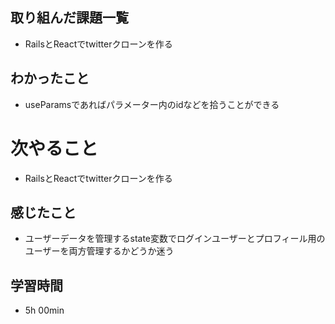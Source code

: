 ## 取り組んだ課題一覧
- RailsとReactでtwitterクローンを作る
## わかったこと
- useParamsであればパラメーター内のidなどを拾うことができる
# 次やること
- RailsとReactでtwitterクローンを作る
## 感じたこと
- ユーザーデータを管理するstate変数でログインユーザーとプロフィール用のユーザーを両方管理するかどうか迷う
## 学習時間
- 5h 00min